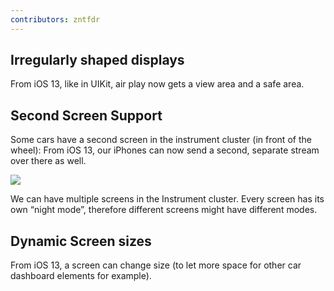 ```yaml
---
contributors: zntfdr
---
```


## Irregularly shaped displays

From iOS 13, like in UIKit, air play now gets a view area and a safe area.

## Second Screen Support

Some cars have a second screen in the instrument cluster (in front of the wheel):
From iOS 13, our iPhones can now send a second, separate stream over there as well.

![][screenImage]

We can have multiple screens in the Instrument cluster.
Every screen has its own “night mode”, therefore different screens might have different modes. 

## Dynamic Screen sizes

From iOS 13, a screen can change size (to let more space for other car dashboard elements for example).

[screenImage]: ../../../images/notes/wwdc19/252/screen.png